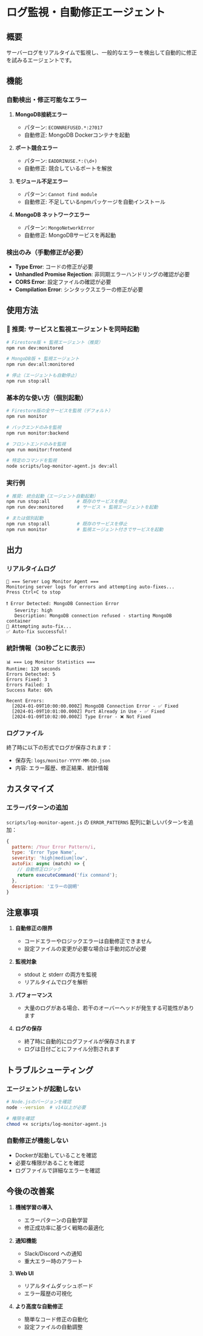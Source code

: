 # ログ監視・自動修正エージェント

## 概要
サーバーログをリアルタイムで監視し、一般的なエラーを検出して自動的に修正を試みるエージェントです。

## 機能

### 自動検出・修正可能なエラー

1. **MongoDB接続エラー**
   - パターン: `ECONNREFUSED.*:27017`
   - 自動修正: MongoDB Dockerコンテナを起動

2. **ポート競合エラー**
   - パターン: `EADDRINUSE.*:(\d+)`
   - 自動修正: 競合しているポートを解放

3. **モジュール不足エラー**
   - パターン: `Cannot find module`
   - 自動修正: 不足しているnpmパッケージを自動インストール

4. **MongoDB ネットワークエラー**
   - パターン: `MongoNetworkError`
   - 自動修正: MongoDBサービスを再起動

### 検出のみ（手動修正が必要）

- **Type Error**: コードの修正が必要
- **Unhandled Promise Rejection**: 非同期エラーハンドリングの確認が必要
- **CORS Error**: 設定ファイルの確認が必要
- **Compilation Error**: シンタックスエラーの修正が必要

## 使用方法

### 🚀 推奨: サービスと監視エージェントを同時起動

```bash
# Firestore版 + 監視エージェント（推奨）
npm run dev:monitored

# MongoDB版 + 監視エージェント
npm run dev:all:monitored

# 停止（エージェントも自動停止）
npm run stop:all
```

### 基本的な使い方（個別起動）

```bash
# Firestore版の全サービスを監視（デフォルト）
npm run monitor

# バックエンドのみを監視
npm run monitor:backend

# フロントエンドのみを監視
npm run monitor:frontend

# 特定のコマンドを監視
node scripts/log-monitor-agent.js dev:all
```

### 実行例

```bash
# 推奨: 統合起動（エージェント自動起動）
npm run stop:all          # 既存のサービスを停止
npm run dev:monitored     # サービス + 監視エージェントを起動

# または個別起動
npm run stop:all          # 既存のサービスを停止
npm run monitor           # 監視エージェント付きでサービスを起動
```

## 出力

### リアルタイムログ
```
🤖 === Server Log Monitor Agent ===
Monitoring server logs for errors and attempting auto-fixes...
Press Ctrl+C to stop

❗ Error Detected: MongoDB Connection Error
   Severity: high
   Description: MongoDB connection refused - starting MongoDB container
🔧 Attempting auto-fix...
✅ Auto-fix successful!
```

### 統計情報（30秒ごとに表示）
```
📊 === Log Monitor Statistics ===
Runtime: 120 seconds
Errors Detected: 5
Errors Fixed: 3
Errors Failed: 1
Success Rate: 60%

Recent Errors:
  [2024-01-09T10:00:00.000Z] MongoDB Connection Error - ✅ Fixed
  [2024-01-09T10:01:00.000Z] Port Already in Use - ✅ Fixed
  [2024-01-09T10:02:00.000Z] Type Error - ❌ Not Fixed
```

### ログファイル
終了時に以下の形式でログが保存されます：
- 保存先: `logs/monitor-YYYY-MM-DD.json`
- 内容: エラー履歴、修正結果、統計情報

## カスタマイズ

### エラーパターンの追加

`scripts/log-monitor-agent.js` の `ERROR_PATTERNS` 配列に新しいパターンを追加：

```javascript
{
  pattern: /Your Error Pattern/i,
  type: 'Error Type Name',
  severity: 'high|medium|low',
  autoFix: async (match) => {
    // 自動修正ロジック
    return executeCommand('fix command');
  },
  description: 'エラーの説明'
}
```

## 注意事項

1. **自動修正の限界**
   - コードエラーやロジックエラーは自動修正できません
   - 設定ファイルの変更が必要な場合は手動対応が必要

2. **監視対象**
   - stdout と stderr の両方を監視
   - リアルタイムでログを解析

3. **パフォーマンス**
   - 大量のログがある場合、若干のオーバーヘッドが発生する可能性があります

4. **ログの保存**
   - 終了時に自動的にログファイルが保存されます
   - ログは日付ごとにファイル分割されます

## トラブルシューティング

### エージェントが起動しない
```bash
# Node.jsのバージョンを確認
node --version  # v14以上が必要

# 権限を確認
chmod +x scripts/log-monitor-agent.js
```

### 自動修正が機能しない
- Dockerが起動していることを確認
- 必要な権限があることを確認
- ログファイルで詳細なエラーを確認

## 今後の改善案

1. **機械学習の導入**
   - エラーパターンの自動学習
   - 修正成功率に基づく戦略の最適化

2. **通知機能**
   - Slack/Discord への通知
   - 重大エラー時のアラート

3. **Web UI**
   - リアルタイムダッシュボード
   - エラー履歴の可視化

4. **より高度な自動修正**
   - 簡単なコード修正の自動化
   - 設定ファイルの自動調整